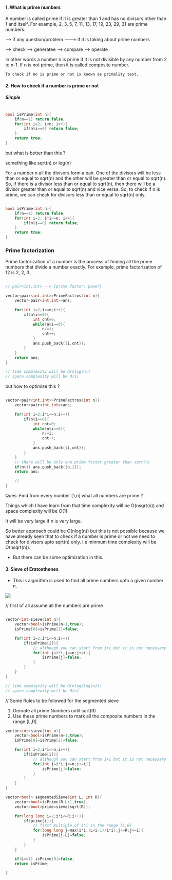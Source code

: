 #### 1. What is prime numbers

A number is called prime if it is greater than 1 and has no divisors other than 1 and itself. For example, 2, 3, 5, 7, 11, 13, 17, 19, 23, 29, 31 are prime numbers.

--> if any question/problem ---> if it is taking about prime numbers

--> check
--> generatee
--> compare
--> operate

In other words a number n is prime if it is not divisible by any number from 2 to n-1. If n is not prime, then it is called composite number.

`To check if no is prime or not is known as primality test.`

#### 2. How to check if a number is prime or not

##### Simple

```cpp

bool isPrime(int n){
    if(n==1) return false;
    for(int i=2; i<n; i++){
        if(n%i==0) return false;
    }
    return true;
}
```

but what is better than this ?

something like sqrt(n) or log(n)

For a number n all the divisors form a pair. One of the divisors will be less than or equal to sqrt(n) and the other will be greater than or equal to sqrt(n). So, if there is a divisor less than or equal to sqrt(n), then there will be a divisor greater than or equal to sqrt(n) and vice versa. So, to check if n is prime, we can check for divisors less than or equal to sqrt(n) only.

```cpp

bool isPrime(int n){
    if(n==1) return false;
    for(int i=2; i*i<=n; i++){
        if(n%i==0) return false;
    }
    return true;
}

```

### Prime factorization

Prime factorization of a number is the process of finding all the prime numbers that divide a number exactly. For example, prime factorization of 12 is 2, 2, 3.

```cpp

// pair<int,int> --> {prime factor, power}

vector<pair<int,int>>PrimeFactros(int n){
    vector<pair<int,int>>ans;

    for(int i=2;i<=n;i++){
        if(n%i==0){
            int cnt=0;
            while(n%i==0){
                n/=i;
                cnt++;
            }
            ans.push_back({i,cnt});
        }
    }
    return ans;
}

// time complexity will be O(nlog(n))
// space complexity will be O(1)
```

but how to optimize this ?

```cpp

vector<pair<int,int>>PrimeFactros(int n){
    vector<pair<int,int>>ans;

    for(int i=2;i*i<=n;i++){
        if(n%i==0){
            int cnt=0;
            while(n%i==0){
                n/=i;
                cnt++;
            }
            ans.push_back({i,cnt});
        }
    }
    // there will be only one prime factor greater than sqrt(n)
    if(n>1) ans.push_back({n,1});
    return ans;

    //
}
```

Ques: Find from every number [1,n] what all numbers are prime ?

Things which I have learn from that time complexity will be O(nsqrt(n)) and space complexity will be O(1)

It will be very large if n is very large.

So better approach could be O(nlog(n)) but this is not possible because we have already seen that to check if a number is prime or not we need to check for divisors upto sqrt(n) only. i.e minmum time complexity will be O(nsqrt(n)).

- But there can be some optimization in this.

#### 3. Sieve of Eratosthenes

- This is algorithm is used to find all prime numbers upto a given number n.

![](https://th.bing.com/th/id/OIP.KZbuCTct26BkC__wg6lqAAHaFj?rs=1&pid=ImgDetMain)

// first of all assume all the numbers are prime

```cpp

vector<int>sieve(int n){
    vector<bool>isPrime(n+1,true);
    isPrime[0]=isPrime[1]=false;

    for(int i=2;i*i<=n;i++){
        if(isPrime[i]){
            // although you can start from i+i but it is not necessary (for better optimization you can start from i*i)
            for(int j=i*i;j<=n;j+=i){
                isPrime[j]=false;
            }
        }
    }
}

// time complexity will be O(nlog(log(n)))
// space complexity will be O(n)

```

<!-- but what is size of n is very large ? -->
<!-- then how can you able to create the array of that size  -->

<!-- or i will ask you to find the prime number from 10^12 to 10^14 -->

<!-- in this case we can't create the array of size 10^14 and can't iterate over it.  -->

<!-- in this case we use the segemented Sieve -->

<!-- the actual range length is (10^(14-12)) -->

// Some Rules to be followed for the segmented sieve

1. Genrate all prime Numbers until sqrt(R)
2. Use these prime numbers to mark all the composite numbers in the range [L,R]

```cpp
vector<int>sieve(int n){
    vector<bool>isPrime(n+1,true);
    isPrime[0]=isPrime[1]=false;

    for(int i=2;i*i<=n;i++){
        if(isPrime[i]){
            // although you can start from i+i but it is not necessary (for better optimization you can start from i*i)
            for(int j=i*i;j<=n;j+=i){
                isPrime[j]=false;
            }
        }
    }
}

vector<bool> segmentedSieve(int L, int R){
    vector<bool>isPrime(R-L+1,true);
    vector<bool>prime=sieve(sqrt(R));

    for(long long i=2;i*i<=R;i++){
        if(prime[i]){
            // first multiple of i*i in the range [L,R]
            for(long long j=max(i*i,(L+i-1)/i*i);j<=R;j+=i){
                isPrime[j-L]=false;
            }
        }
    }

    if(L==1) isPrime[0]=false;
    return isPrime;

}

```
